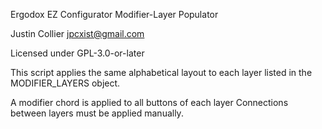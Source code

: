 Ergodox EZ Configurator Modifier-Layer Populator

Justin Collier <jpcxist@gmail.com>

Licensed under GPL-3.0-or-later

This script applies the same alphabetical layout to each layer listed in
the MODIFIER_LAYERS object.

A modifier chord is applied to all buttons of each layer
Connections between layers must be applied manually.

